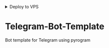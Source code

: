 <details><summary>Deploy to VPS</summary>
<p>
<pre>
git clone (your repository link)
cd (your repository name)
pip3 install -r requirements.txt
python3 bot.py
</pre>
</p>
</details>

# Telegram-Bot-Template
Bot template for Telegram using pyrogram
